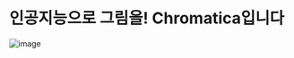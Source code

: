 # 인공지능으로 그림을! Chromatica입니다

<!-- ![](https://user-images.githubusercontent.com/101509164/230812859-7b467ed2-46ea-4668-856e-610d024d752b.png) -->
![image](https://user-images.githubusercontent.com/102589413/235013379-6a12a400-45ef-4771-b04b-5e9f5db78f23.png)
